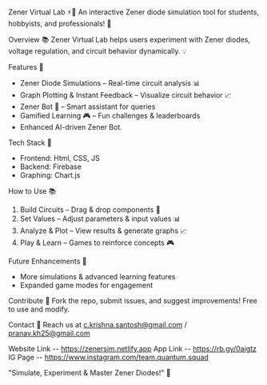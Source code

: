 Zener Virtual Lab ⚡🔬 An interactive Zener diode simulation tool for students, hobbyists, and professionals! 🤖

Overview 📚
Zener Virtual Lab helps users experiment with Zener diodes, voltage regulation, and circuit behavior dynamically. 💡

Features 🎉
- Zener Diode Simulations – Real-time circuit analysis 📊
- Graph Plotting & Instant Feedback – Visualize circuit behavior 📈
- Zener Bot 🤖 – Smart assistant for queries
- Gamified Learning 🎮 – Fun challenges & leaderboards
- Enhanced AI-driven Zener Bot.

Tech Stack 🤖
- Frontend: Html, CSS, JS
- Backend:  Firebase
- Graphing: Chart.js

How to Use 📚
1. Build Circuits – Drag & drop components 🔩
2. Set Values – Adjust parameters & input values 📊
3. Analyze & Plot – View results & generate graphs 📈
4. Play & Learn – Games to reinforce concepts 🎮


Future Enhancements 🔮
- More simulations & advanced learning features
- Expanded game modes for engagement

Contribute 🤝
Fork the repo, submit issues, and suggest improvements!
Free to use and modify.

Contact 📲
Reach us at c.krishna.santosh@gmail.com / pranav.kh25@gmail.com

Website Link -- https://zenersim.netlify.app
App Link -- https://rb.gy/0aigtz
IG Page -- https://www.instagram.com/team.quantum.squad

"Simulate, Experiment & Master Zener Diodes!" 🚀
